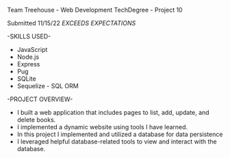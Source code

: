 Team Treehouse - Web Development TechDegree - Project 10

Submitted 11/15/22 *EXCEEDS EXPECTATIONS*

-SKILLS USED-
* JavaScript
* Node.js
* Express
* Pug
* SQLite
* Sequelize - SQL ORM

-PROJECT OVERVIEW-
* I built a web application that includes pages to list, add, update, and delete books.
* I implemented a dynamic website using tools I have learned.
* In this project I implemented and utilized a database for data persistence
* I leveraged helpful database-related tools to view and interact with the database.
